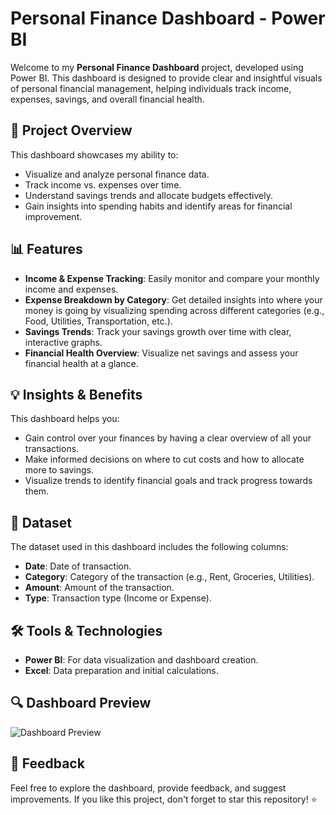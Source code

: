 # Personal Finance Dashboard - Power BI

Welcome to my **Personal Finance Dashboard** project, developed using Power BI. This dashboard is designed to provide clear and insightful visuals of personal financial management, helping individuals track income, expenses, savings, and overall financial health.

## 🚀 Project Overview

This dashboard showcases my ability to:
- Visualize and analyze personal finance data.
- Track income vs. expenses over time.
- Understand savings trends and allocate budgets effectively.
- Gain insights into spending habits and identify areas for financial improvement.

## 📊 Features

- **Income & Expense Tracking**: Easily monitor and compare your monthly income and expenses.
- **Expense Breakdown by Category**: Get detailed insights into where your money is going by visualizing spending across different categories (e.g., Food, Utilities, Transportation, etc.).
- **Savings Trends**: Track your savings growth over time with clear, interactive graphs.
- **Financial Health Overview**: Visualize net savings and assess your financial health at a glance.
  
## 💡 Insights & Benefits

This dashboard helps you:
- Gain control over your finances by having a clear overview of all your transactions.
- Make informed decisions on where to cut costs and how to allocate more to savings.
- Visualize trends to identify financial goals and track progress towards them.

## 📁 Dataset

The dataset used in this dashboard includes the following columns:
- **Date**: Date of transaction.
- **Category**: Category of the transaction (e.g., Rent, Groceries, Utilities).
- **Amount**: Amount of the transaction.
- **Type**: Transaction type (Income or Expense).

## 🛠 Tools & Technologies

- **Power BI**: For data visualization and dashboard creation.
- **Excel**: Data preparation and initial calculations.

## 🔍 Dashboard Preview

![Dashboard Preview](https://github.com/prashantsingh8962/Personal_Finance_Analysis/tree/main/Dashboard)

## 📢 Feedback

Feel free to explore the dashboard, provide feedback, and suggest improvements. If you like this project, don't forget to star this repository! ⭐
